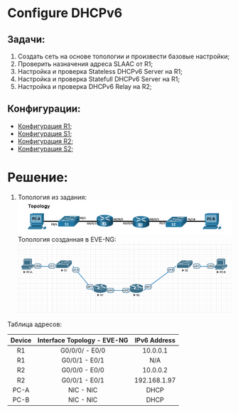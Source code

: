 # Configure DHCPv6  

## Задачи:  
 1. Создать сеть на основе топологии и произвести базовые настройки;  
 2. Проверить назначения адреса SLAAC от R1;  
 3. Настройка и проверка Stateless DHCPv6 Server на R1;  
 4. Настройка и проверка Statefull DHCPv6 Server на R1;
 5. Настройка и проверка DHCPv6 Relay на R2;  

 ## Конфигурации:  
   - [Конфигурация R1](config-R1v4);  
   - [Конфигурация S1](config-S1v4);  
   - [Конфигурация R2](config-R2v4);  
   - [Конфигурация S2](config-S2v4);  

# Решение:  
  1. Топология из задания:  
  ![](topology3.png)  
  Топология созданная в EVE-NG:  
  ![](eve-ng3.png)  


Таблица адресов:  

| Device     | Interface Topology - EVE-NG  | IPv6 Address | 
|:----------:|:----------------------------:|:------------:|
| R1         | G0/0/0/ - E0/0               | 10.0.0.1     | 
| R1         | G0/0/1 - E0/1                | N/A          | 
| R2         | G0/0/0 - E0/0                | 10.0.0.2     | 
| R2         | G0/0/1 - E0/1                | 192.168.1.97 | 
| PC-A       | NIC - NIC                    | DHCP         | 
| PC-B       | NIC - NIC                    | DHCP         |   